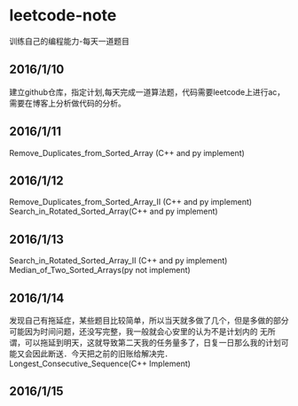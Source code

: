 # leetcode-note
训练自己的编程能力-每天一道题目
## 2016/1/10
建立github仓库，指定计划,每天完成一道算法题，代码需要leetcode上进行ac，需要在博客上分析做代码的分析。

## 2016/1/11
Remove_Duplicates_from_Sorted_Array (C++ and py implement)

## 2016/1/12
Remove_Duplicates_from_Sorted_Array_II (C++ and py implement)
Search_in_Rotated_Sorted_Array(C++ and py implement)

## 2016/1/13
Search_in_Rotated_Sorted_Array_II (C++ and py implement)
Median_of_Two_Sorted_Arrays(py not implement)

## 2016/1/14 
发现自己有拖延症，某些题目比较简单，所以当天就多做了几个，但是多做的部分可能因为时间问题，还没写完整，我一般就会心安里的认为不是计划内的
无所谓，可以拖延到明天，这就导致第二天我的任务量多了，日复一日那么我的计划可能又会因此断送．今天把之前的旧账给解决完．
Longest_Consecutive_Sequence(C++ Implement)

## 2016/1/15

